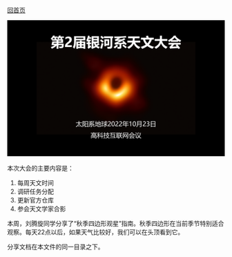 [回首页](../../README.md)

![](封面.png)

本次大会的主要内容是：

1. 每周天文时间
2. 调研任务分配
3. 更新官方仓库
4. 参会天文学家合影

本周，刘腾旋同学分享了“秋季四边形观星”指南。秋季四边形在当前季节特别适合观察。每天22点以后，如果天气比较好，我们可以在头顶看到它。

分享文档在本文件的同一目录之下。